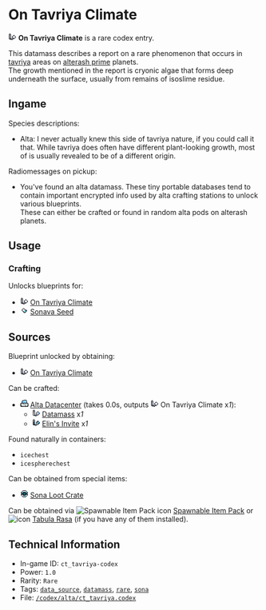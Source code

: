 # On Tavriya Climate

<img src="https://raw.githubusercontent.com/Ceterai/Enternia/main/codex/alta/datamass/sona.png" alt="On Tavriya Climate icon" loading="lazy" width="auto" height="16px"/> **On Tavriya Climate** is a rare codex entry.

This datamass describes a report on a rare phenomenon that occurs in [tavriya](https://ceterai.github.io/MyEnternia/Wiki/Tags/Tavriya) areas on [alterash prime](https://ceterai.github.io/MyEnternia/Wiki/Tags/AlterashPrime) planets.  
The growth mentioned in the report is cryonic algae that forms deep underneath the surface, usually from remains of isoslime residue.

## Ingame

Species descriptions:

- Alta: I never actually knew this side of tavriya nature, if you could call it that. While tavriya does often have different plant-looking growth, most of is usually revealed to be of a different origin.

Radiomessages on pickup:

- You've found an alta datamass. These tiny portable databases tend to contain important encrypted info used by alta crafting stations to unlock various blueprints.  
These can either be crafted or found in random alta pods on alterash planets.

## Usage

### Crafting

Unlocks blueprints for:

- <img src="https://raw.githubusercontent.com/Ceterai/Enternia/main/codex/alta/datamass/sona.png" alt="On Tavriya Climate icon" loading="lazy" width="auto" height="16px"/> [On Tavriya Climate](https://ceterai.github.io/MyEnternia/Wiki/OnTavriyaClimate)
- <img src="https://raw.githubusercontent.com/Ceterai/Enternia/main/objects/farmables/alta/ground/sona/icon.png" alt="Sonava Seed icon" loading="lazy" width="auto" height="16px"/> [Sonava Seed](https://ceterai.github.io/MyEnternia/Wiki/SonavaSeed)

## Sources

Blueprint unlocked by obtaining:

- <img src="https://raw.githubusercontent.com/Ceterai/Enternia/main/codex/alta/datamass/sona.png" alt="On Tavriya Climate icon" loading="lazy" width="auto" height="16px"/> [On Tavriya Climate](https://ceterai.github.io/MyEnternia/Wiki/OnTavriyaClimate)

Can be crafted:

- ![ ](https://raw.githubusercontent.com/Ceterai/Enternia/main/objects/alta/crafting/datacenter/icon.png) [Alta Datacenter](https://ceterai.github.io/MyEnternia/Wiki/AltaDatacenter) (takes 0.0s, outputs <img src="https://raw.githubusercontent.com/Ceterai/Enternia/main/codex/alta/datamass/sona.png" alt="On Tavriya Climate icon" loading="lazy" width="auto" height="16px"/> On Tavriya Climate x*1*):
  - <img src="https://raw.githubusercontent.com/Ceterai/Enternia/main/items/generic/crafting/alta/datamass.png" alt="Datamass icon" loading="lazy" width="auto" height="16px"/> [Datamass](https://ceterai.github.io/MyEnternia/Wiki/Datamass) x*1*
  - <img src="https://raw.githubusercontent.com/Ceterai/Enternia/main/codex/alta/datamass/elin.png" alt="Elin's Invite icon" loading="lazy" width="auto" height="16px"/> [Elin's Invite](https://ceterai.github.io/MyEnternia/Wiki/Elin'sInvite) x*1*

Found naturally in containers:

- `icechest`
- `icespherechest`

Can be obtained from special items:

- <img src="https://raw.githubusercontent.com/Ceterai/Enternia/main/items/active/alta/loot/biome/ct_sona_loot.png" alt="Sona Loot Crate icon" loading="lazy" width="auto" height="16px"/> [Sona Loot Crate](https://ceterai.github.io/MyEnternia/Wiki/SonaLootCrate)

Can be obtained via <img src="https://raw.githubusercontent.com/Silverfeelin/Starbound-SpawnableItemPack/master/interface/sip/iconSmall.png" alt="Spawnable Item Pack icon" width="18" height="14"/> [Spawnable Item Pack](https://steamcommunity.com/sharedfiles/filedetails/?id=733665104) or <img src="https://steamuserimages-a.akamaihd.net/ugc/263843960696222713/3EC9A7C005541F7D577EBCB8C5736B4EFC9973D6/" alt="icon" width="8" height="12"/> [Tabula Rasa](https://community.playstarbound.com/resources/the-tabula-rasa.3222/) (if you have any of them installed).

## Technical Information

- In-game ID: `ct_tavriya-codex`
- Power: `1.0`
- Rarity: `Rare`
- Tags: [`data_source`](https://ceterai.github.io/MyEnternia/Wiki/Tags/DataSource), [`datamass`](https://ceterai.github.io/MyEnternia/Wiki/Tags/Datamass), [`rare`](https://ceterai.github.io/MyEnternia/Wiki/Tags/Rare), [`sona`](https://ceterai.github.io/MyEnternia/Wiki/Tags/Sona)
- File: [`/codex/alta/ct_tavriya.codex`](https://github.com/Ceterai/Enternia/blob/main/codex/alta/ct_tavriya.codex)
